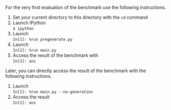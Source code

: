 For the very first evaluation of the benchmark use the following instructions.

1. Set your current directory to this directory with the `cd` command
2. Launch IPython  
`$ ipython`
3. Launch   
`In[1]: %run pregenerate.py`
4. Launch  
`In[2]: %run main.py`
5. Access the result of the benchmark with  
`In[3]: ans`


Later, you can directly access the result of the benchmark with the following instructions.

1. Launch  
`In[1]: %run main.py --no-generation`
2. Access the result  
`In[2]: ans`
 